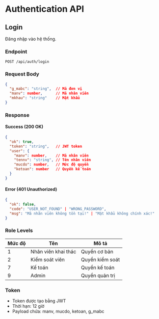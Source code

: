 # Authentication API

## Login

Đăng nhập vào hệ thống.

### Endpoint

```
POST /api/auth/login
```

### Request Body

```json
{
  "g_mabc": "string",  // Mã đơn vị
  "manv": number,      // Mã nhân viên
  "mkhau": "string"    // Mật khẩu
}
```

### Response

#### Success (200 OK)

```json
{
  "ok": true,
  "token": "string",   // JWT token
  "user": {
    "manv": number,    // Mã nhân viên
    "tennv": "string", // Tên nhân viên
    "mucdo": number,   // Mức độ quyền
    "ketoan": number   // Quyền kế toán
  }
}
```

#### Error (401 Unauthorized)

```json
{
  "ok": false,
  "code": "USER_NOT_FOUND" | "WRONG_PASSWORD",
  "msg": "Mã nhân viên không tồn tại!" | "Mật khẩu không chính xác!"
}
```

### Role Levels

| Mức độ | Tên | Mô tả |
|--------|-----|--------|
| 1 | Nhân viên khai thác | Quyền cơ bản |
| 2 | Kiểm soát viên | Quyền kiểm soát |
| 7 | Kế toán | Quyền kế toán |
| 9 | Admin | Quyền quản trị |

### Token

- Token được tạo bằng JWT
- Thời hạn: 12 giờ
- Payload chứa: manv, mucdo, ketoan, g_mabc 